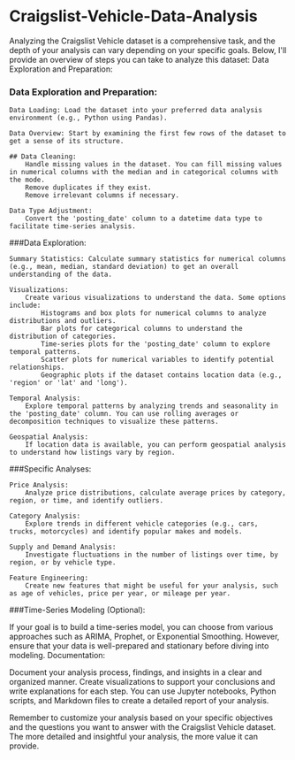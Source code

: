 # Craigslist-Vehicle-Data-Analysis
Analyzing the Craigslist Vehicle dataset is a comprehensive task, and the depth of your analysis can vary depending on your specific goals. Below, I'll provide an overview of steps you can take to analyze this dataset: Data Exploration and Preparation:    


### Data Exploration and Preparation:

    Data Loading: Load the dataset into your preferred data analysis environment (e.g., Python using Pandas).

    Data Overview: Start by examining the first few rows of the dataset to get a sense of its structure.

    ## Data Cleaning:
        Handle missing values in the dataset. You can fill missing values in numerical columns with the median and in categorical columns with the mode.
        Remove duplicates if they exist.
        Remove irrelevant columns if necessary.

    Data Type Adjustment:
        Convert the 'posting_date' column to a datetime data type to facilitate time-series analysis.

###Data Exploration:

    Summary Statistics: Calculate summary statistics for numerical columns (e.g., mean, median, standard deviation) to get an overall understanding of the data.

    Visualizations:
        Create various visualizations to understand the data. Some options include:
            Histograms and box plots for numerical columns to analyze distributions and outliers.
            Bar plots for categorical columns to understand the distribution of categories.
            Time-series plots for the 'posting_date' column to explore temporal patterns.
            Scatter plots for numerical variables to identify potential relationships.
            Geographic plots if the dataset contains location data (e.g., 'region' or 'lat' and 'long').

    Temporal Analysis:
        Explore temporal patterns by analyzing trends and seasonality in the 'posting_date' column. You can use rolling averages or decomposition techniques to visualize these patterns.

    Geospatial Analysis:
        If location data is available, you can perform geospatial analysis to understand how listings vary by region.

###Specific Analyses:

    Price Analysis:
        Analyze price distributions, calculate average prices by category, region, or time, and identify outliers.

    Category Analysis:
        Explore trends in different vehicle categories (e.g., cars, trucks, motorcycles) and identify popular makes and models.

    Supply and Demand Analysis:
        Investigate fluctuations in the number of listings over time, by region, or by vehicle type.

    Feature Engineering:
        Create new features that might be useful for your analysis, such as age of vehicles, price per year, or mileage per year.

###Time-Series Modeling (Optional):

If your goal is to build a time-series model, you can choose from various approaches such as ARIMA, Prophet, or Exponential Smoothing. However, ensure that your data is well-prepared and stationary before diving into modeling.
Documentation:

Document your analysis process, findings, and insights in a clear and organized manner. Create visualizations to support your conclusions and write explanations for each step. You can use Jupyter notebooks, Python scripts, and Markdown files to create a detailed report of your analysis.

Remember to customize your analysis based on your specific objectives and the questions you want to answer with the Craigslist Vehicle dataset. The more detailed and insightful your analysis, the more value it can provide.

